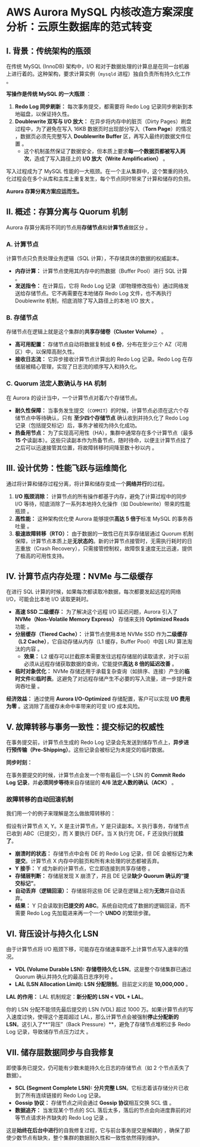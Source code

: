 # AWS Aurora MySQL 内核改造方案深度分析：云原生数据库的范式转变

## I. 背景：传统架构的瓶颈

在传统 MySQL (InnoDB) 架构中，I/O 和对于数据处理的计算总是在同一台机器上进行着的。这种架构，要求计算实例（`mysqld` 进程）独自负责所有持久化工作 。

**写操作是传统 MySQL 的一大瓶颈** ：

1.  **Redo Log 同步刷新：** 每次事务提交，都需要将 Redo Log 记录同步刷新到本地磁盘，以保证持久性。
2.  **Doublewrite 双写与 I/O 放大：** 在异步将内存中的脏页（Dirty Pages）刷盘过程中，为了避免在写入 16KB 数据页时出现部分写入（**Torn Page**）的情况 ，数据页必须先完整写入 **Doublewrite Buffer** 区，再写入最终的数据文件位置 。
    *   这个机制虽然保证了数据安全，但本质上要求**每一个数据页都被写入两次**，造成了写入路径上的 **I/O 放大（Write Amplification）** 。

写入过程成为了 MySQL 性能的一大瓶颈。在一个主从集群中，这个繁重的持久化过程会在多个从库和主库上重复发生，每个节点同时带来了计算和储存的负担。

**Aurora 存算分离方案应运而生。**

## II. 概述：存算分离与 Quorum 机制

Aurora 存算分离将不同的节点用**存储节点**和**计算节点**做区分 。

### A. 计算节点

计算节点只负责处理业务逻辑（SQL 计算），不存储具体的数据的权威副本。

*   **内存计算：** 计算节点使用其内存中的热数据（Buffer Pool）进行 SQL 计算 。
*   **发送指令：** 在计算后，它将 Redo Log 记录（即物理修改指令）通过网络发送给存储节点。它不再需要在本地储存 Redo Log 文件，也不再执行 Doublewrite 机制，彻底消除了写入路径上的本地 I/O 放大 。

### B. 存储节点

存储节点在逻辑上就是这个集群的**共享存储卷（Cluster Volume）** 。

*   **高可用配置：** 存储节点自动将数据复制成 **6 份**，分布在至少三个 AZ（可用区）中，以保障高耐久性。
*   **接收日志流：** 它异步接收计算节点计算出的 Redo Log 记录。Redo Log 在存储层被精心管理，实现了日志流的顺序写入和持久化。

### C. Quorum 法定人数确认与 HA 机制

在 Aurora 的设计当中，一个计算节点对着六个存储节点。

*   **耐久性保障：** 当事务发生提交（`COMMIT`）的时候，计算节点必须在这六个存储节点中等待确认，只有 **至少四个存储节点** 确认收到并持久化了 Redo Log 记录（包括提交标记）后，事务才被视为持久化成功。
*   **热备用节点：** 为了实现高可用性（HA），集群中通常存在多个计算节点（最多 **15 个**读副本）。这些只读副本作为热备节点，随时待命，以便主计算节点挂了之后可以迅速接管其位置，将故障转移时间降至数十秒以内 。

## III. 设计优势：性能飞跃与运维简化

通过将计算和储存过程分离，将计算和储存变成一个**网络并行**的过程。

1.  **I/O 瓶颈消除：** 计算节点的所有操作都基于内存，避免了计算过程中的同步 I/O 等待，彻底消除了一系列本地持久化操作（如 Doublewrite）带来的性能瓶颈 。
2.  **高性能：** 这种架构优化使 Aurora 能够提供**高达 5 倍于**标准 MySQL 的事务吞吐量 。
3.  **极速故障转移（RTO）：** 由于数据的一致性已在共享存储层通过 Quorum 机制保障，计算节点本质上是**无状态的**。新的计算节点接管时，无需执行耗时的日志重放（Crash Recovery），只需接管控制权，故障恢复速度无比迅速，提供了极高的可用性支持。

## IV. 计算节点内存处理：NVMe 与二级缓存

在进行 SQL 计算的时候，如果每次都读取冷数据，每次都要发起远程的网络 I/O，可能会比本地 I/O 读取更耗时。

*   **高速 SSD 二级缓存：** 为了解决这个远程 I/O 延迟问题，Aurora 引入了 **NVMe（Non-Volatile Memory Express）** 存储来支持 **Optimized Reads** 功能 。
*   **分层缓存（Tiered Cache）：** 计算节点使用本地 NVMe SSD 作为**二级缓存（L2 Cache）**，它自动存储从内存（L1 缓存，Buffer Pool）中因 LRU 算法淘汰的内容 。
    *   **效果：** L2 缓存可以拦截原本需要发往远程存储层的读取请求，对于以前必须从远程存储获取数据的查询，它能提供**高达 8 倍的延迟改善** 。
*   **临时对象优化：** NVMe 存储还用于承载复杂查询（如排序、连接）产生的**临时文件**和**临时表**。这避免了对远程存储产生不必要的写入流量，进一步提升查询吞吐量 。

**经济效益：** 通过使用 **Aurora I/O-Optimized** 存储配置，客户可以实现 **I/O 费用为零** 。这消除了高缓存未命中率带来的可变 I/O 成本风险。

## V. 故障转移与事务一致性：提交标记的权威性

在事务提交前，计算节点生成的 Redo Log 记录会先发送到储存节点上，**异步进行预传输（Pre-Shipping）**。这些记录会被标记为未提交的临时数据。

**同步时刻：**

在事务要提交的时候，计算节点会发一个带有最后一个 LSN 的 **Commit Redo Log 记录**，并**必须同步等待**来自存储层的 **4/6 法定人数的确认（ACK）** 。

### 故障转移的自动回滚机制

我们用一个的例子来理解是怎么做故障转移的：

假设有计算节点 X, Y。X 是主计算节点，Y 是只读副本。X 执行事务，存储节点已收到 ABC（已提交），而 X 要执行 DEF。当 X 执行完 DE，F 还没执行就**挂了**。

*   **崩溃时的状态：** 存储节点中会有 DE 的 Redo Log 记录，但 DE 会被标记为**未提交**。计算节点 X 内存中的脏页和所有未处理的状态都被丢弃。
*   **Y 接手：** Y 成为新的计算节点，它立即连接到共享存储卷 。
*   **存储层判断：** 存储层发现 X 崩溃了，并且 DE 记录**缺少 Quorum 确认的“提交标记”**。
*   **自动丢弃（逻辑回滚）：** 存储层将这些 DE 记录在逻辑上视为**无效**并自动丢弃。
*   **结果：** Y 只会读取到**已提交的 ABC**。系统自动完成了数据的逻辑回滚，而不需要 Redo Log 先加载进来再一个一个 **UNDO** 的繁琐步骤。

## VI. 背压设计与持久化 LSN

由于计算节点将 I/O 瓶颈下移，可能存在存储速率跟不上计算节点写入速率的情况。

*   **VDL (Volume Durable LSN):** **存储卷持久化 LSN**。这是整个存储集群已通过 Quorum 确认并持久化的最高日志序列号 。
*   **LAL (LSN Allocation Limit):** **LSN 分配限制**。目前定义的是 **10,000,000** 。

**LAL 的作用：** LAL 机制规定：**新分配的 LSN \< VDL + LAL**。

你的 LSN 分配不能领先最后提交的 LSN (VDL) 超过 1000 万。如果计算节点的写入速度过快，使得这个差距超过 LAL，那么计算节点会被强制**停止分配新的 LSN**。这引入了**“背压”（Back Pressure）**，避免了存储节点堆积过多 Redo Log 记录，导致储存节点压力过大 。

## VII. 储存层数据同步与自我修复

即使事务已提交，仍可能有少数未能持久化日志的存储节点（如 2 个节点丢失了数据）。

*   **SCL (Segment Complete LSN):** **分片完整 LSN**。它标志着该存储分片已收到了所有连续链接的 Redo Log 记录。
*   **Gossip 协议：** 存储节点之间会通过 **Gossip 协议**相互交换 SCL 值 。
*   **数据追齐：** 当发现某个节点的 SCL 落后太多，落后的节点会向进度靠前的对等节点请求补齐缺失的 Redo Log 记录 。

这是**始终在后台中进行**的自我修复过程，它与前台事务提交是解耦的 ，确保了即使少数节点有缺失，整个集群的数据耐久性和一致性依然得到维护。